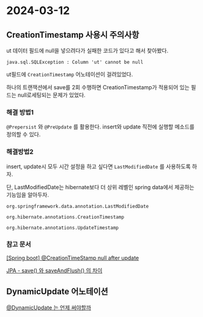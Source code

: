 # 2024-03-12

## CreationTimestamp 사용시 주의사항

ut 데이터 필드에 null을 넣으려다가 실패한 코드가 있다고 해서 찾아봤다.

`java.sql.SQLException : Column 'ut' cannot be null`

ut필드에 `CreationTimestamp` 어노테이션이 걸려있었다. 

하나의 트랜잭션에서 save를 2회 수행하면 CreationTimestamp가 적용되어 있는 필드는 null로세팅되는 문제가 있었다.

### 해결 방법1

`@Prepersist` 와 `@PreUpdate` 를 활용한다. insert와 update 직전에 실행할 메소드를 정의할 수 있다.

### 해결방법2

insert, update시 모두 시간 설정을 하고 싶다면 `LastModifiedDate` 를 사용하도록 하자. 

단, LastModifiedDate는 hibernate보다 더 상위 레벨인 spring data에서 제공하는 기능임을 알아두자.

`org.springframework.data.annotation.LastModifiedDate` 

`org.hibernate.annotations.CreationTimestamp`

`org.hibernate.annotations.UpdateTimestamp`

### 참고 문서

[[Spring boot] @CreationTimeStamp null after update](https://m.blog.naver.com/fbfbf1/222888472293)

[JPA - save() 와 saveAndFlush()  의 차이](https://velog.io/@codren/JPA-save-와-saveAndFlush-의-차이)

## DynamicUpdate 어노테이션

[@DynamicUpdate 는 언제 써야할까](https://multifrontgarden.tistory.com/299)